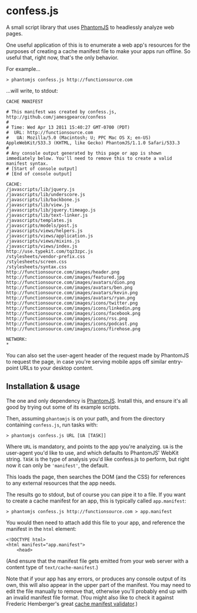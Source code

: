 # confess.js

A small script library that uses [PhantomJS](http://www.phantomjs.org/) to
headlessly analyze web pages.

One useful application of this is to enumerate a web app's resources for the
purposes of creating a cache manifest file to make your apps run offline. So
useful that, right now, that's the only behavior.

For example...

    > phantomjs confess.js http://functionsource.com

...will write, to stdout:

    CACHE MANIFEST

    # This manifest was created by confess.js, http://github.com/jamesgpearce/confess
    #
    # Time: Wed Apr 13 2011 15:40:27 GMT-0700 (PDT)
    #  URL: http://functionsource.com
    #   UA: Mozilla/5.0 (Macintosh; U; PPC Mac OS X; en-US) AppleWebKit/533.3 (KHTML, like Gecko) PhantomJS/1.1.0 Safari/533.3
    #
    # Any console output generated by this page or app is shown immediately below. You'll need to remove this to create a valid manifest syntax.
    # [Start of console output]
    # [End of console output]

    CACHE:
    /javascripts/lib/jquery.js
    /javascripts/lib/underscore.js
    /javascripts/lib/backbone.js
    /javascripts/lib/view.js
    /javascripts/lib/jquery.timeago.js
    /javascripts/lib/text-linker.js
    /javascripts/templates.js
    /javascripts/models/post.js
    /javascripts/views/helpers.js
    /javascripts/views/application.js
    /javascripts/views/mixins.js
    /javascripts/views/index.js
    http://use.typekit.com/tqz3zpc.js
    /stylesheets/vendor-prefix.css
    /stylesheets/screen.css
    /stylesheets/syntax.css
    http://functionsource.com/images/header.png
    http://functionsource.com/images/featured.jpg
    http://functionsource.com/images/avatars/dion.png
    http://functionsource.com/images/avatars/ben.png
    http://functionsource.com/images/avatars/kevin.png
    http://functionsource.com/images/avatars/ryan.png
    http://functionsource.com/images/icons/twitter.png
    http://functionsource.com/images/icons/linkedin.png
    http://functionsource.com/images/icons/facebook.png
    http://functionsource.com/images/icons/rss.png
    http://functionsource.com/images/icons/podcast.png
    http://functionsource.com/images/icons/firehose.png

    NETWORK:
    *

You can also set the user-agent header of the request made by PhantomJS to
request the page, in case you're serving mobile apps off similar entry-point
URLs to your desktop content.

## Installation & usage

The one and only dependency is [PhantomJS](http://www.phantomjs.org/). Install
this, and ensure it's all good by trying out some of its example scripts.

Then, assuming <code>phantomjs</code> is on your path, and from the directory
containing <code>confess.js</code>, run tasks with:

    > phantomjs confess.js URL [UA [TASK]]

Where <code>URL</code> is mandatory, and points to the app you're analyzing.
<code>UA</code> is the user-agent you'd like to use, and which defaults to
PhantomJS' WebKit string. <code>TASK</code> is the type of analysis you'd like
confess.js to perform, but right now it can only be <code>'manifest'</code>, the
default.

This loads the page, then searches the DOM (and the CSS) for references to any
external resources that the app needs.

The results go to stdout, but of course you can pipe it to a file. If you want
to create a cache manifest for an app, this is typically called
<code>app.manifest</code>:

    > phantomjs confess.js http://functionsource.com > app.manifest

You would then need to attach add this file to your app, and reference the
manifest in the <code>html</code> element:

    <!DOCTYPE html>
    <html manifest="app.manifest">
        <head>

(And ensure that the manifest file gets emitted from your web server with a
content type of <code>text/cache-manifest</code>.)

Note that if your app has any errors, or produces any console output of its own,
this will also appear in the upper part of the manifest. You may need to edit
the file manually to remove that, otherwise you'll probably end up with an
invalid manifest file format. (You might also like to check it against Frederic
Hemberger's great [cache manifest validator](http://manifest-validator.com/).)